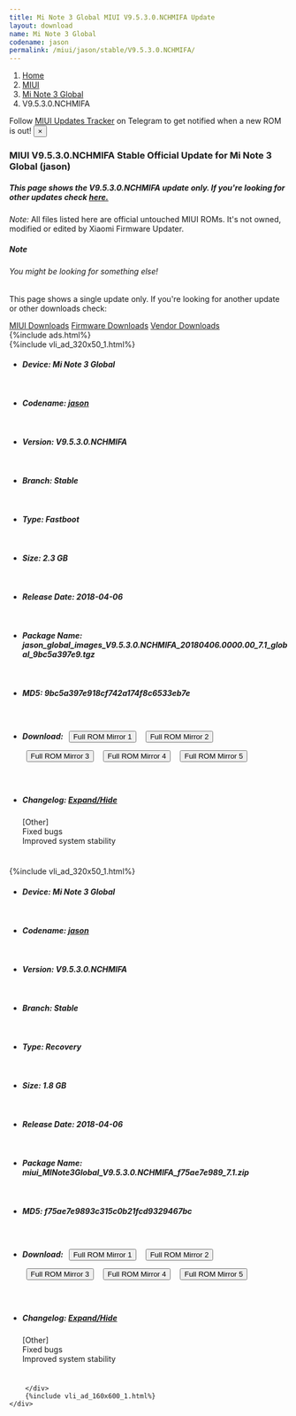 ```yaml
---
title: Mi Note 3 Global MIUI V9.5.3.0.NCHMIFA Update
layout: download
name: Mi Note 3 Global
codename: jason
permalink: /miui/jason/stable/V9.5.3.0.NCHMIFA/
---
```

<nav aria-label="breadcrumb">
    <ol class="breadcrumb">
        <li class="breadcrumb-item"><a href="/">Home</a></li>
        <li class="breadcrumb-item"><a href="/miui/">MIUI</a></li>
        <li class="breadcrumb-item"><a href="/miui/jason/">Mi Note 3 Global</a></li>
        <li class="breadcrumb-item active" aria-current="page">V9.5.3.0.NCHMIFA</li>
    </ol>
</nav>
<div class="alert alert-primary alert-dismissible fade show" role="alert">
    Follow <a href="https://t.me/MIUIUpdatesTracker" class="alert-link">MIUI Updates Tracker</a> on Telegram to get
    notified when a new ROM is out!
    <button type="button" class="close" data-dismiss="alert" aria-label="Close">
        <span aria-hidden="true">&times;</span>
    </button>
</div>
<div class="col-12 mx-auto">
    <h3 class="title bg-light p-2 rounded">MIUI V9.5.3.0.NCHMIFA Stable Official Update for Mi Note 3 Global (jason)</h3>
    <h5>This page shows the V9.5.3.0.NCHMIFA update only. If you're looking for other updates check
        <a href="/miui/jason/">here.</a></h5>
    <p><i>Note: </i>All files listed here are official untouched MIUI ROMs.
        It's not owned, modified or edited by Xiaomi Firmware Updater.</p>
    <div class="card">
        <div class="card-body">
            <h5 class="card-title">Note</h5>
            <h6 class="card-subtitle mb-2 text-muted">You might be looking for something else!</h6>
            <p class="card-text">This page shows a single update only.
                If you're looking for another update or other downloads check:</p>
            <a href="/miui/" class="card-link">MIUI Downloads</a>
            <a href="/firmware/" class="card-link">Firmware Downloads</a>
            <a href="/vendor/" class="card-link">Vendor Downloads</a>
        </div>
    </div>
    {%include ads.html%}
    <div class="row justify-content-center">
        <div class="col-10" id="downloads">
                    <div class="card card-body">
            {%include vli_ad_320x50_1.html%}
            <ul class="list-unstyled">
                <li style="padding-bottom: 10px;">
                    <h5><b>Device: </b>Mi Note 3 Global</h5>
                </li>
                <li style="padding-bottom: 10px;">
                    <h5><b>Codename: </b> <a href="/miui/jason/" target="_blank">jason</a> </h5>
                </li>
                <li style="padding-bottom: 10px;">
                    <h5><b>Version: </b>V9.5.3.0.NCHMIFA</h5>
                </li>
                <li style="padding-bottom: 10px;">
                    <h5><b>Branch: </b>Stable</h5>
                </li>
                <li style="padding-bottom: 10px;">
                    <h5><b>Type: </b>Fastboot</h5>
                </li>
                <li style="padding-bottom: 10px;">
                    <h5><b>Size: </b>2.3 GB</h5>
                </li>
                <li style="padding-bottom: 10px;">
                    <h5><b>Release Date: </b>2018-04-06</h5>
                </li>
                <li style="padding-bottom: 10px;">
                    <h5><b>Package Name: </b><span id="filename" class="text-dark">jason_global_images_V9.5.3.0.NCHMIFA_20180406.0000.00_7.1_global_9bc5a397e9.tgz</span></h5>
                </li>
                <li style="padding-bottom: 10px;">
                    <h5><b>MD5: </b><span id="md5" class="text-muted">9bc5a397e918cf742a174f8c6533eb7e</span></h5>
                </li>
                <li style="padding-bottom: 10px;">
                    <h5><b>Download: </b> <button type="button" id="download" class="btn btn-primary" style="margin: 7px;" onclick="window.open('https://cdn-ota.azureedge.net/V9.5.3.0.NCHMIFA/jason_global_images_V9.5.3.0.NCHMIFA_20180406.0000.00_7.1_global_9bc5a397e9.tgz', '_blank');"><i class="fa fa-download"></i> Full ROM Mirror 1</button> <button type="button" id="download" class="btn btn-primary" style="margin: 7px;" onclick="window.open('https://cdnorg.d.miui.com/V9.5.3.0.NCHMIFA/jason_global_images_V9.5.3.0.NCHMIFA_20180406.0000.00_7.1_global_9bc5a397e9.tgz', '_blank');"><i class="fa fa-download"></i> Full ROM Mirror 2</button> <button type="button" id="download" class="btn btn-primary" style="margin: 7px;" onclick="window.open('https://bn.d.miui.com/V9.5.3.0.NCHMIFA/jason_global_images_V9.5.3.0.NCHMIFA_20180406.0000.00_7.1_global_9bc5a397e9.tgz', '_blank');"><i class="fa fa-download"></i> Full ROM Mirror 3</button> <button type="button" id="download" class="btn btn-primary" style="margin: 7px;" onclick="window.open('https://bigota.d.miui.com/V9.5.3.0.NCHMIFA/jason_global_images_V9.5.3.0.NCHMIFA_20180406.0000.00_7.1_global_9bc5a397e9.tgz', '_blank');"><i class="fa fa-download"></i> Full ROM Mirror 4</button> <button type="button" id="download" class="btn btn-primary" style="margin: 7px;" onclick="window.open('https://hugeota.d.miui.com/V9.5.3.0.NCHMIFA/jason_global_images_V9.5.3.0.NCHMIFA_20180406.0000.00_7.1_global_9bc5a397e9.tgz', '_blank');"><i class="fa fa-download"></i> Full ROM Mirror 5</button></h5>
                </li>
                <li style="padding-bottom: 10px;">
                    <h5><b>Changelog: </b><a href="#jason_1_changelog" data-toggle="collapse" role="button"
                            aria-expanded="false" aria-controls="jason_1_changelog"> <i class="fa fa-arrow-down"
                                aria-hidden="true"></i> Expand/Hide</a></h5>
                    <div class="collapse" id="jason_1_changelog">
                        <p id="changelog_text">[Other]<br>Fixed bugs<br>Improved system stability</p>
                    </div>
                </li>
            </ul>
        </div>
        <div class="card card-body">
            {%include vli_ad_320x50_1.html%}
            <ul class="list-unstyled">
                <li style="padding-bottom: 10px;">
                    <h5><b>Device: </b>Mi Note 3 Global</h5>
                </li>
                <li style="padding-bottom: 10px;">
                    <h5><b>Codename: </b> <a href="/miui/jason/" target="_blank">jason</a> </h5>
                </li>
                <li style="padding-bottom: 10px;">
                    <h5><b>Version: </b>V9.5.3.0.NCHMIFA</h5>
                </li>
                <li style="padding-bottom: 10px;">
                    <h5><b>Branch: </b>Stable</h5>
                </li>
                <li style="padding-bottom: 10px;">
                    <h5><b>Type: </b>Recovery</h5>
                </li>
                <li style="padding-bottom: 10px;">
                    <h5><b>Size: </b>1.8 GB</h5>
                </li>
                <li style="padding-bottom: 10px;">
                    <h5><b>Release Date: </b>2018-04-06</h5>
                </li>
                <li style="padding-bottom: 10px;">
                    <h5><b>Package Name: </b><span id="filename" class="text-dark">miui_MINote3Global_V9.5.3.0.NCHMIFA_f75ae7e989_7.1.zip</span></h5>
                </li>
                <li style="padding-bottom: 10px;">
                    <h5><b>MD5: </b><span id="md5" class="text-muted">f75ae7e9893c315c0b21fcd9329467bc</span></h5>
                </li>
                <li style="padding-bottom: 10px;">
                    <h5><b>Download: </b> <button type="button" id="download" class="btn btn-primary" style="margin: 7px;" onclick="window.open('https://cdn-ota.azureedge.net/V9.5.3.0.NCHMIFA/miui_MINote3Global_V9.5.3.0.NCHMIFA_f75ae7e989_7.1.zip', '_blank');"><i class="fa fa-download"></i> Full ROM Mirror 1</button> <button type="button" id="download" class="btn btn-primary" style="margin: 7px;" onclick="window.open('https://cdnorg.d.miui.com/V9.5.3.0.NCHMIFA/miui_MINote3Global_V9.5.3.0.NCHMIFA_f75ae7e989_7.1.zip', '_blank');"><i class="fa fa-download"></i> Full ROM Mirror 2</button> <button type="button" id="download" class="btn btn-primary" style="margin: 7px;" onclick="window.open('https://bn.d.miui.com/V9.5.3.0.NCHMIFA/miui_MINote3Global_V9.5.3.0.NCHMIFA_f75ae7e989_7.1.zip', '_blank');"><i class="fa fa-download"></i> Full ROM Mirror 3</button> <button type="button" id="download" class="btn btn-primary" style="margin: 7px;" onclick="window.open('https://bigota.d.miui.com/V9.5.3.0.NCHMIFA/miui_MINote3Global_V9.5.3.0.NCHMIFA_f75ae7e989_7.1.zip', '_blank');"><i class="fa fa-download"></i> Full ROM Mirror 4</button> <button type="button" id="download" class="btn btn-primary" style="margin: 7px;" onclick="window.open('https://hugeota.d.miui.com/V9.5.3.0.NCHMIFA/miui_MINote3Global_V9.5.3.0.NCHMIFA_f75ae7e989_7.1.zip', '_blank');"><i class="fa fa-download"></i> Full ROM Mirror 5</button></h5>
                </li>
                <li style="padding-bottom: 10px;">
                    <h5><b>Changelog: </b><a href="#jason_2_changelog" data-toggle="collapse" role="button"
                            aria-expanded="false" aria-controls="jason_2_changelog"> <i class="fa fa-arrow-down"
                                aria-hidden="true"></i> Expand/Hide</a></h5>
                    <div class="collapse" id="jason_2_changelog">
                        <p id="changelog_text">[Other]<br>Fixed bugs<br>Improved system stability</p>
                    </div>
                </li>
            </ul>
        </div>

        </div>
        {%include vli_ad_160x600_1.html%}
    </div>
</div>
